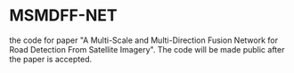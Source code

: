 # MSMDFF-NET
the code for paper "A Multi-Scale and Multi-Direction Fusion Network for Road Detection From Satellite Imagery".  The code will be made public after the paper is accepted.
